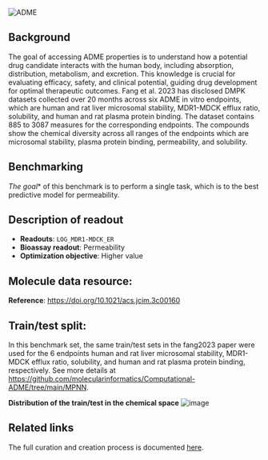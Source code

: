 ![ADME](https://storage.googleapis.com/polaris-public/icons/icons8-whale-96-ADME.png) 

## Background

The goal of accessing ADME properties is to understand how a potential drug candidate interacts with the human body, including absorption, distribution, metabolism, and excretion. This knowledge is crucial for evaluating efficacy, safety, and clinical potential, guiding drug development for optimal therapeutic outcomes. Fang et al. 2023 has disclosed DMPK datasets collected over 20 months across six ADME in vitro endpoints, which are human and rat liver microsomal stability, MDR1-MDCK efflux ratio, solubility, and human and rat plasma protein binding. The dataset contains 885 to 3087 measures for the corresponding endpoints. The compounds show the chemical diversity across all ranges of the endpoints which are microsomal stability, plasma protein binding, permeability, and solubility.



## Benchmarking
*The goal** of this benchmark is to perform a single task, which is to the best predictive model for permeability. 

## Description of readout 
- **Readouts**: `LOG_MDR1-MDCK_ER`
- **Bioassay readout**: Permeability
- **Optimization objective**: Higher value

## Molecule data resource: 
**Reference**: https://doi.org/10.1021/acs.jcim.3c00160


## Train/test split:
In this benchmark set, the same train/test sets in the fang2023 paper were used for the 6 endpoints human and rat liver microsomal stability, MDR1-MDCK efflux ratio, solubility, and human and rat plasma protein binding, respectively. 
See more details at https://github.com/molecularinformatics/Computational-ADME/tree/main/MPNN.

**Distribution of the train/test in the chemical space**
![image](https://storage.googleapis.com/polaris-public/datasets/ADME/fang2023/figures/fang2023_ADME_public_v1_MDR1_ER_tsne_fang2023split.png)


## Related links
The full curation and creation process is documented [here](https://github.com/polaris-hub/polaris-recipes/blob/main/01_ADME).

